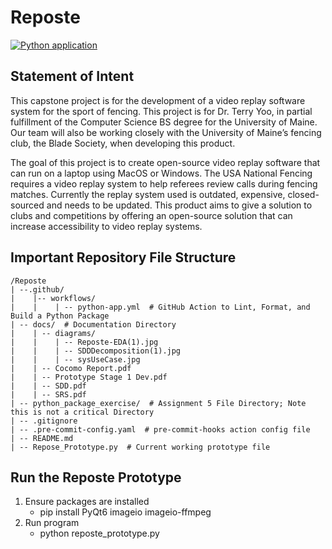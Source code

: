# Reposte
[![Python application](https://github.com/rgiles4/Reposte/actions/workflows/python-app.yml/badge.svg)](https://github.com/rgiles4/Reposte/actions/workflows/python-app.yml)

## Statement of Intent
This capstone project is for the development of a video replay software system for the sport of fencing. This project is for Dr. Terry Yoo, in partial fulfillment of the Computer Science BS degree for the University of Maine. Our team will also be working closely with the University of Maine’s fencing club, the Blade Society, when developing this product.

The goal of this project is to create open-source video replay software that can run on a laptop using MacOS or Windows. The USA National Fencing requires a video replay system to help referees review calls during fencing matches. Currently the replay system used is outdated, expensive, closed-sourced and needs to be updated. This product aims to give a solution to clubs and competitions by offering an open-source solution that can increase accessibility to video replay systems.

## Important Repository File Structure
```
/Reposte
| --.github/
|    |-- workflows/
|    |    | -- python-app.yml  # GitHub Action to Lint, Format, and Build a Python Package
| -- docs/  # Documentation Directory
|    | -- diagrams/
|    |    | -- Reposte-EDA(1).jpg
|    |    | -- SDDDecomposition(1).jpg
|    |    | -- sysUseCase.jpg
|    | -- Cocomo Report.pdf
|    | -- Prototype Stage 1 Dev.pdf
|    | -- SDD.pdf
|    | -- SRS.pdf
| -- python_package_exercise/  # Assignment 5 File Directory; Note this is not a critical Directory
| -- .gitignore
| -- .pre-commit-config.yaml  # pre-commit-hooks action config file
| -- README.md
| -- Repose_Prototype.py  # Current working prototype file
```

## Run the Reposte Prototype
1. Ensure packages are installed
    - pip install PyQt6 imageio imageio-ffmpeg
2. Run program
    - python reposte_prototype.py


